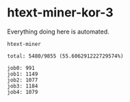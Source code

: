 # htext-miner-kor-3

Everything doing here is automated.

```
htext-miner

total: 5480/9855 (55.606291222729574%)

job0: 991
job1: 1149
job2: 1077
job3: 1184
job4: 1079
```